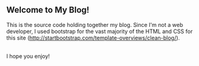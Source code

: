 ## Welcome to My Blog!

This is the source code holding together my blog. Since I'm not a web developer,
I used bootstrap for the vast majority of the HTML and CSS for this site (http://startbootstrap.com/template-overviews/clean-blog/).
<br><br>

I hope you enjoy!
